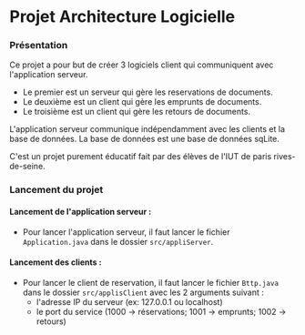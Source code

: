 # Projet Architecture Logicielle

### Présentation

Ce projet a pour but de créer 3 logiciels client qui communiquent avec l'application serveur.
- Le premier est un serveur qui gère les reservations de documents.
- Le deuxième est un client qui gère les emprunts de documents.
- Le troisième est un client qui gère les retours de documents.

L'application serveur communique indépendamment avec les clients et la base de données.
La base de données est une base de données sqLite.

C'est un projet purement éducatif fait par des élèves de l'IUT de paris rives-de-seine.

### Lancement du projet

#### Lancement de l'application serveur :
- Pour lancer l'application serveur, il faut lancer le fichier `Application.java` dans le dossier `src/appliServer`.

#### Lancement des clients :
- Pour lancer le client de reservation, il faut lancer le fichier `Bttp.java` dans le dossier `src/applisClient` avec les 2 arguments suivant :
  - l'adresse IP du serveur (ex: 127.0.0.1 ou localhost)
  - le port du service (1000 -> réservations; 1001 -> emprunts; 1002 -> retours)
